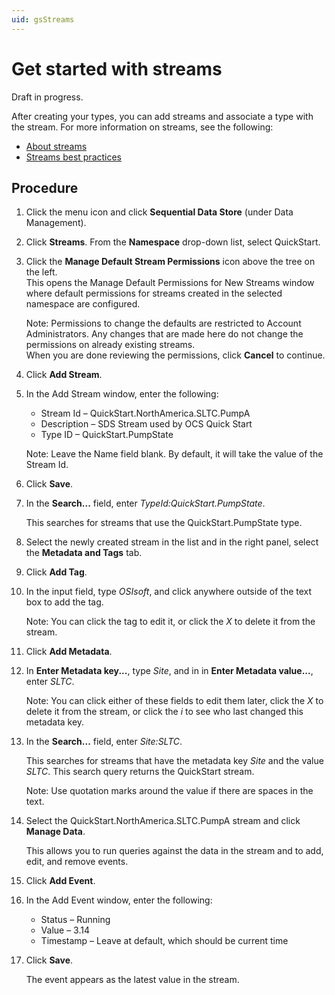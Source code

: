 ```yaml
---
uid: gsStreams
---
```


# Get started with streams

Draft in progress.

After creating your types, you can add streams and associate a type with the stream. For more information on streams, see the following:

- [About streams](xref:ccStreams)
- [Streams best practices](xref:bpStreams)

## Procedure

1. Click the menu icon and click **Sequential Data Store** (under Data Management).

1. Click **Streams**. From the **Namespace** drop-down list, select QuickStart.

1. Click the **Manage Default Stream Permissions** icon above the tree on the left.  
    This opens the Manage Default Permissions for New Streams window where default permissions for streams created in the selected namespace are configured. 
   
    Note: Permissions to change the defaults are restricted to Account Administrators. Any changes that are made here do not change the permissions on already existing streams.  
    When you are done reviewing the permissions, click **Cancel** to continue.
   
1. Click **Add Stream**.

1. In the Add Stream window, enter the following:

   - Stream Id &ndash; QuickStart.NorthAmerica.SLTC.PumpA
   - Description &ndash; SDS Stream used by OCS Quick Start
   - Type ID &ndash; QuickStart.PumpState

    Note: Leave the Name field blank. By default, it will take the value of the Stream Id.

1. Click **Save**.

1. In the **Search...** field, enter _TypeId:QuickStart.PumpState_. 

    This searches for streams that use the QuickStart.PumpState type. 

1. Select the newly created stream in the list and in the right panel, select the **Metadata and Tags** tab.

1. Click **Add Tag**.

1. In the input field, type *OSIsoft*, and click anywhere outside of the text box to add the tag. 

    Note: You can click the tag to edit it, or click the *X* to delete it from the stream.

1. Click **Add Metadata**.

1. In **Enter Metadata key...**, type *Site*, and in in **Enter Metadata value...**, enter *SLTC*. 

    Note: You can click either of these fields to edit them later, click the *X* to delete it from the stream, or click the *i* <!-- add screen capture here --> to see who last changed this metadata key.

1. In the **Search...** field, enter *Site:SLTC*. 

    This searches for streams that have the metadata key *Site* and the value *SLTC*. This search query returns the QuickStart stream. 
   
    Note: Use quotation marks around the value if there are spaces in the text.
    
1. Select the QuickStart.NorthAmerica.SLTC.PumpA stream and click **Manage Data**. 

    This allows you to run queries against the data in the stream and to add, edit, and remove events.

1. Click **Add Event**.

1. In the Add Event window, enter the following: 

   - Status &ndash; Running
   - Value &ndash; 3.14
   - Timestamp &ndash; Leave at default, which should be current time

1. Click **Save**. 

    The event appears as the latest value in the stream.
